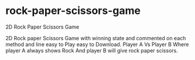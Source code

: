 # rock-paper-scissors-game
2D Rock Paper Scissors Game


2D Rock paper Scissors Game with winning state and commented on each method and line easy to Play easy to Download.
Player A Vs Player B
Where player A always shows Rock And player B will give rock paper scissors.

